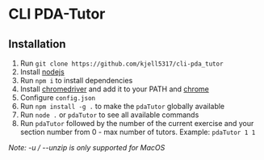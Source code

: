 # CLI PDA-Tutor

## Installation

1. Run `git clone https://github.com/kjell5317/cli-pda_tutor`
1. Install [nodejs](https://nodejs.org/en/download/)
1. Run `npm i` to install dependencies
1. Install [chromedriver](http://chromedriver.storage.googleapis.com/index.html) and add it to your PATH and [chrome](https://www.google.de/google_chrome/download)
1. Configure `config.json`
1. Run `npm install -g .` to make the `pdaTutor` globally available
1. Run `node .` or `pdaTutor` to see all available commands
1. Run `pdaTutor` followed by the number of the current exercise and your section number from 0 - max number of tutors. Example: `pdaTutor 1 1`

*Note: -u / --unzip is only supported for MacOS*
